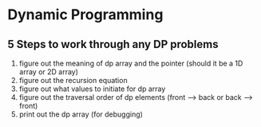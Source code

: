 # Dynamic Programming

## 5 Steps to work through any DP problems
1. figure out the meaning of dp array and the pointer (should it be a 1D array or 2D array)
2. figure out the recursion equation
3. figure out what values to initiate for dp array
4. figure out the traversal order of dp elements (front --> back or back --> front)
5. print out the dp array (for debugging)
